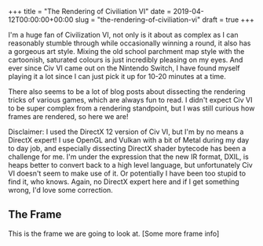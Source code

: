 +++
title = "The Rendering of Civiliation VI"
date = 2019-04-12T00:00:00+00:00
slug = "the-rendering-of-civiliation-vi"
draft = true
+++

I'm a huge fan of Civilization VI, not only is it about as complex as I can reasonably stumble through while occasionally winning a round, it also has a gorgeous art style. Mixing the old school parchment map style with the cartoonish, saturated colours is just incredibly pleasing on my eyes. And ever since Civ VI came out on the Nintendo Switch, I have found myself playing it a lot since I can just pick it up for 10-20 minutes at a time.

There also seems to be a lot of blog posts about dissecting the rendering tricks of various games, which are always fun to read. I didn't expect Civ VI to be super complex from a rendering standpoint, but I was still curious how frames are rendered, so here we are!

Disclaimer: I used the DirectX 12 version of Civ VI, but I'm by no means a DirectX expert! I use OpenGL and Vulkan with a bit of Metal during my day to day job, and especially dissecting DirectX shader bytecode has been a challenge for me. I'm under the expression that the new IR format, DXIL, is heaps better to convert back to a high level language, but unfortunately Civ VI doesn't seem to make use of it. Or potentially I have been too stupid to find it, who knows. Again, no DirectX expert here and if I get something wrong, I'd love some correction.

## The Frame

This is the frame we are going to look at. [Some more frame info]
